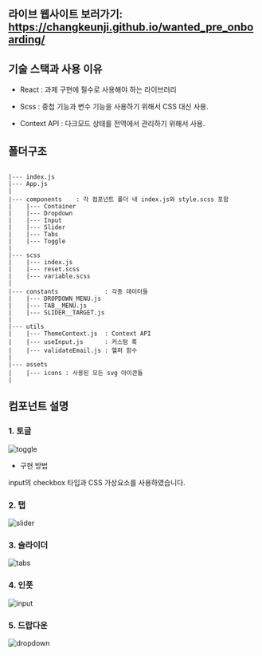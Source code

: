 ## 라이브 웹사이트 보러가기:  https://changkeunji.github.io/wanted_pre_onboarding/

## 기술 스택과 사용 이유

- React
: 과제 구현에 필수로 사용해야 하는 라이브러리

- Scss
: 중첩 기능과 변수 기능을 사용하기 위해서 CSS 대신 사용. 

- Context API
: 다크모드 상태를 전역에서 관리하기 위해서 사용. 

## 폴더구조

```

|--- index.js
|--- App.js
|
|--- components    : 각 컴포넌트 폴더 내 index.js와 style.scss 포함
|    |--- Container
|    |--- Dropdown  
|    |--- Input
|    |--- Slider  
|    |--- Tabs
|    |--- Toggle
|
|--- scss                 
|    |--- index.js
|    |--- reset.scss 
|    |--- variable.scss
|
|--- constants             : 각종 데이터들 
|    |--- DROPDOWN_MENU.js
|    |--- TAB__MENU.js
|    |--- SLIDER__TARGET.js
|
|--- utils                
|    |--- ThemeContext.js  : Context API
|    |--- useInput.js      : 커스텀 훅 
|    |--- validateEmail.js : 헬퍼 함수 
|
|--- assets
|    |--- icons : 사용된 모든 svg 아이콘들
|

```

## 컴포넌트 설명


### 1. 토글 
![toggle](https://user-images.githubusercontent.com/46767604/165217805-9f056a65-6012-4f62-91ad-6819cb4d7b94.gif)

* 구현 방법

input의 checkbox 타입과 CSS 가상요소를 사용하였습니다.

### 2. 탭
![slider](https://user-images.githubusercontent.com/46767604/165219663-bf6ad7bb-2cc6-4eed-9fe8-d1636494ae20.gif)

### 3. 슬라이더 
![tabs](https://user-images.githubusercontent.com/46767604/165219627-ddba9fe7-b1f0-45a0-a87c-24308be2c1be.gif)

### 4. 인풋 
![input](https://user-images.githubusercontent.com/46767604/165217946-ad2ecdfe-0fac-4772-9e7d-87ea991d1063.gif)

### 5. 드랍다운
![dropdown](https://user-images.githubusercontent.com/46767604/165217982-25e34a2c-9b95-484a-b6b6-0891e1ddac84.gif)














